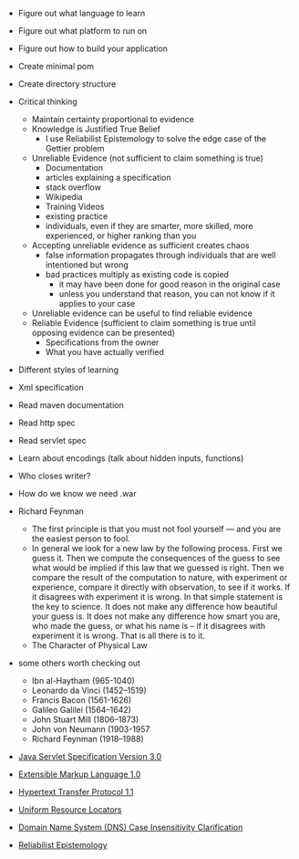 - Figure out what language to learn
- Figure out what platform to run on
- Figure out how to build your application
- Create minimal pom
- Create directory structure
- Critical thinking
    - Maintain certainty proportional to evidence
    - Knowledge is Justified True Belief
        - I use Reliabilist Epistemology to solve the edge case of the Gettier problem 
    - Unreliable Evidence (not sufficient to claim something is true)
        - Documentation
        - articles explaining a specification
        - stack overflow
        - Wikipedia
        - Training Videos
        - existing practice
        - individuals, even if they are smarter, more skilled, more experienced, or higher ranking than you
    - Accepting unreliable evidence as sufficient creates chaos
        - false information propagates through individuals that are well intentioned but wrong 
        - bad practices multiply as existing code is copied
            - it may have been done for good reason in the original case
            - unless you understand that reason, you can not know if it applies to your case
    - Unreliable evidence can be useful to find reliable evidence
    - Reliable Evidence (sufficient to claim something is true until opposing evidence can be presented)
        - Specifications from the owner
        - What you have actually verified
- Different styles of learning
- Xml specification
- Read maven documentation
- Read http spec
- Read servlet spec
- Learn about encodings (talk about hidden inputs, functions)
- Who closes writer?
- How do we know we need .war


- Richard Feynman 
    - The first principle is that you must not fool yourself — and you are the easiest person to fool.
    - In general we look for a new law by the following process. First we guess it. Then we compute the consequences of the guess to see what would be implied if this law that we guessed is right. Then we compare the result of the computation to nature, with experiment or experience, compare it directly with observation, to see if it works. If it disagrees with experiment it is wrong. In that simple statement is the key to science. It does not make any difference how beautiful your guess is. It does not make any difference how smart you are, who made the guess, or what his name is – if it disagrees with experiment it is wrong. That is all there is to it.
    - The Character of Physical Law
- some others worth checking out
    - Ibn al-Haytham (965-1040)
    - Leonardo da Vinci (1452–1519)
    - Francis Bacon (1561-1626)
    - Galileo Galilei (1564–1642)
    - John Stuart Mill (1806–1873)
    - John von Neumann (1903-1957
    - Richard Feynman (1918–1988)


- [Java Servlet Specification Version 3.0](http://download.oracle.com/otn-pub/jcp/servlet-3.0-fr-eval-oth-JSpec/servlet-3_0-final-spec.pdf)
- [Extensible Markup Language 1.0](https://www.w3.org/TR/REC-xml/)
- [Hypertext Transfer Protocol 1.1](https://tools.ietf.org/html/rfc2616)
- [Uniform Resource Locators](https://tools.ietf.org/html/rfc1738)
- [Domain Name System (DNS) Case Insensitivity Clarification](https://tools.ietf.org/html/rfc4343)
- [Reliabilist Epistemology](http://plato.stanford.edu/entries/reliabilism/)
